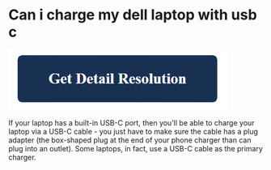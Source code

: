 # Can i charge my dell laptop with usb c

[![Can i charge my dell laptop with usb c](blue.png)](https://github.com/wikieweb/can.i.charge.my.dell.laptop.with.usb-c)

If your laptop has a built-in USB-C port, then you'll be able to charge your laptop via a USB-C cable - you just have to make sure the cable has a plug adapter (the box-shaped plug at the end of your phone charger than can plug into an outlet). Some laptops, in fact, use a USB-C cable as the primary charger.
